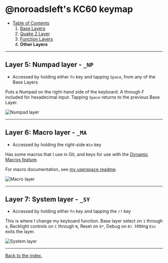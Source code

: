 # @noroadsleft's KC60 keymap

- [Table of Contents](./readme.md)
  1. [Base Layers](./readme_ch1.md)
  2. [Quake 2 Layer](./readme_ch2.md)
  3. [Function Layers](./readme_ch3.md)
  4. **Other Layers**


----

## Layer 5: Numpad layer - `_NP`

- Accessed by holding either `Fn` key and tapping `Space`, from any of the Base Layers

Puts a Numpad on the right-hand side of the keyboard. A through F included for hexadecimal input. Tapping `Space` returns to the previous Base Layer.

![Numpad layer](https://raw.githubusercontent.com/noroadsleft/qmk_images/master/keyboards/kc60/keymaps/noroadsleft/layer-5-numpad.png)


----

## Layer 6: Macro layer - `_MA`

- Accessed by holding the right-side `Win` key

Has some macros that I use in Git, and keys for use with the [Dynamic Macros feature](https://docs.qmk.fm/#/feature_dynamic_macros).

For macro documentation, see [my userspace readme](../../../../users/noroadsleft/readme.md).

![Macro layer](https://raw.githubusercontent.com/noroadsleft/qmk_images/master/keyboards/kc60/keymaps/noroadsleft/layer-6-macro.png)


----

## Layer 7: System layer - `_SY`

- Accessed by holding either `Fn` key and tapping the `/?` key

This is where I change my keyboard function. Base layer select on `1` through `4`, Backlight controls on `C` through `N`, Reset on `8*`, Debug on `0)`. Hitting `Esc` exits the layer.

![System layer](https://raw.githubusercontent.com/noroadsleft/qmk_images/master/keyboards/kc60/keymaps/noroadsleft/layer-7-system.png)


----

[Back to the index.](./)
